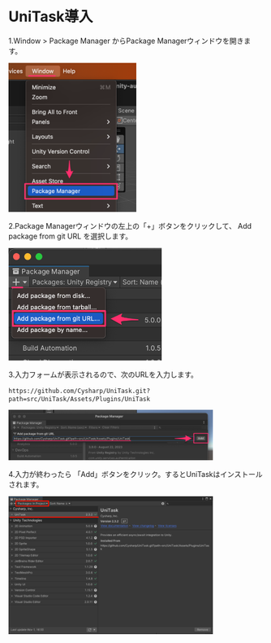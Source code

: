 # UniTask導入

1.Window > Package Manager からPackage Managerウィンドウを開きます。

<img src="images/0_1.png" width="50%" alt="" title="">

<br>


2.Package Managerウィンドウの左上の「+」ボタンをクリックして、 Add package from git URL を選択します。

<img src="images/0_2.png" width="60%" alt="" title="">

<br>

3.入力フォームが表示されるので、次のURLを入力します。

```
https://github.com/Cysharp/UniTask.git?path=src/UniTask/Assets/Plugins/UniTask
```

<img src="images/0_3.png" width="80%" alt="" title="">

<br>

4.入力が終わったら 「Add」ボタンをクリック。するとUniTaskはインストールされます。

<img src="images/0_4.png" width="80%" alt="" title="">

<br>